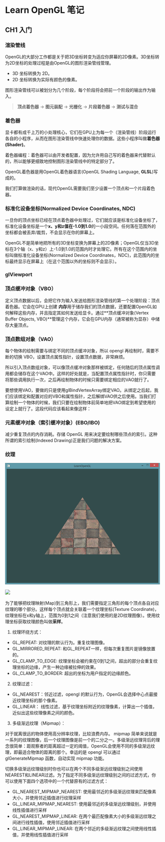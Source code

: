 # Learn OpenGL 笔记

## CH1 入门

### 渲染管线

OpenGL的大部分工作都是关于把3D坐标转变为适应你屏幕的2D像素。3D坐标转为2D坐标的处理过程是由OpenGL的图形渲染管线管理。

- 3D 坐标转换为 2D。
- 2D 坐标转换为实际有颜色的像素。

图形渲染管线可以被划分为几个阶段，每个阶段将会把前一个阶段的输出作为输入。

> **顶点着色器** -> **图元装配** -> **光栅化** -> **片段着色器** -> **测试与混合**

### 着色器

显卡都有成千上万的小处理核心，它们在GPU上为每一个（渲染管线）阶段运行各自的小程序，从而在图形渲染管线中快速处理你的数据。这些小程序叫做**着色器(Shader)**。

着色器编程：着色器可以由开发者配置，因为允许用自己写的着色器来代替默认的，所以能够更细致地控制图形渲染管线中的特定部分了。

OpenGL着色器是用OpenGL着色器语言(OpenGL Shading Language, **GLSL**)写成的。

我们打算做渲染的话，现代OpenGL需要我们至少设置一个顶点和一个片段着色器。

### 标准化设备坐标(Normalized Device Coordinates, NDC)

一旦你的顶点坐标已经在顶点着色器中处理过，它们就应该是标准化设备坐标了，标准化设备坐标是一个**x、y和z值在-1.0到1.0**的一小段空间。任何落在范围外的坐标都会被丢弃/裁剪，不会显示在你的屏幕上。

OpenGL不是简单地把所有的3D坐标变换为屏幕上的2D像素；OpenGL仅当3D坐标在3个轴（x、y和z）上-1.0到1.0的范围内时才处理它。所有在这个范围内的坐标叫做标准化设备坐标(Normalized Device Coordinates，NDC)，此范围内的坐标最终显示在屏幕上（在这个范围以外的坐标则不会显示）。

### glViewport

### 顶点缓冲对象（VBO）

定义顶点数据以后，会把它作为输入发送给图形渲染管线的第一个处理阶段：顶点着色器。它会在GPU上创建 **内存**用于储存我们的顶点数据，还要配置OpenGL如何解释这些内存，并且指定其如何发送给显卡。通过**顶点缓冲对象(Vertex Buffer Objects, VBO)**管理这个内存，它会在GPU内存（通常被称为显存）中储存大量顶点。

### 顶点数组对象（VAO）

每个物体的绘制需要与绑定不同的顶点缓冲对象，所以 opengl 再绘制时，需要不断的切换 VBO，设置顶点属性指针，设置顶点数据，非常麻烦。

所以引入顶点数组对象，可以像顶点缓冲对象那样被绑定，任何随后的顶点属性调用都会储存在这个VAO中。这样的好处就是，当配置顶点属性指针时，你只需要将那些调用执行一次，之后再绘制物体的时候只需要绑定相应的VAO就行了。

要想使用VAO，要做的只是使用glBindVertexArray绑定VAO。从绑定之后起，我们应该绑定和配置对应的VBO和属性指针，之后解绑VAO供之后使用。当我们打算绘制一个物体的时候，我们只要在绘制物体前简单地把VAO绑定到希望使用的设定上就行了。这段代码应该看起来像这样：

### 元素缓冲对象（索引缓冲对象）(EBO/IBO)

减少重复顶点的内存消耗。存储 OpenGL 用来决定要绘制哪些顶点的索引。这种所谓的索引绘制(Indexed Drawing)正是我们问题的解决方案。

### 纹理

![](./static/textures.png)

![](./statilc/tex_coords.png)

为了能够把纹理映射(Map)到三角形上，我们需要指定三角形的每个顶点各自对应纹理的哪个部分。这样每个顶点就会关联着一个纹理坐标(Texture Coordinate)，纹理坐标在x和y轴上，范围为0到1之间（注意我们使用的是2D纹理图像）。使用纹理坐标获取纹理颜色叫做**采样**。

1) 纹理环绕方式：

- GL_REPEAT: 对纹理的默认行为。重复纹理图像。
- GL_MIRRORED_REPEAT: 和GL_REPEAT一样，但每次重复图片是镜像放置的。
- GL_CLAMP_TO_EDGE: 纹理坐标会被约束在0到1之间，超出的部分会重复纹理坐标的边缘，产生一种边缘被拉伸的效果。
- GL_CLAMP_TO_BORDER: 超出的坐标为用户指定的边缘颜色。

2) 纹理过滤：

- GL_NEAREST：邻近过滤，opengl 的默认行为，OpenGL会选择中心点最接近纹理坐标的那个像素。
- GL_LINEAR： 线性过滤，基于纹理坐标附近的纹理像素，计算出一个插值，近似出这些纹理像素之间的颜色。

3) 多级渐远纹理（Mipmap）：

对于就离很远的物体使用高分辨率纹理，比较浪费内存。 mipmap 简单来说就是一系列的纹理图像，后一个纹理图像是前一个的二分之一。多级渐远纹理背后的理念很简单：距观察者的距离超过一定的阈值，OpenGL会使用不同的多级渐远纹理，即最适合物体的距离的那个。幸运的是 opengl 可以通过 glGenerateMipmap 函数，自动实现 mipmap 功能。

切换多级渐远纹理级别时你也可以在两个不同多级渐远纹理级别之间使用NEAREST和LINEAR过滤。为了指定不同多级渐远纹理级别之间的过滤方式，你可以使用下面四个选项中的一个代替原有的过滤方式：

- GL_NEAREST_MIPMAP_NEAREST: 使用最邻近的多级渐远纹理来匹配像素大小，并使用邻近插值进行纹理采样
- GL_LINEAR_MIPMAP_NEAREST: 使用最邻近的多级渐远纹理级别，并使用线性插值进行采样
- GL_NEAREST_MIPMAP_LINEAR: 在两个最匹配像素大小的多级渐远纹理之间进行线性插值，使用邻近插值进行采样
- GL_LINEAR_MIPMAP_LINEAR: 在两个邻近的多级渐远纹理之间使用线性插值，并使用线性插值进行采样